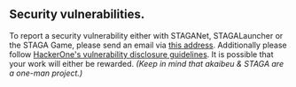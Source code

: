 ## Security vulnerabilities.
To report a security vulnerability either with STAGANet, STAGALauncher or the STAGA Game, please send an email via [this address](mailto:namesofthemisled@gmail.com). Additionally please follow [HackerOne's vulnerability disclosure guidelines](https://www.hackerone.com/terms/disclosure-guidelines). It is possible that your work will either be rewarded. *(Keep in mind that akaibeu & STAGA are a one-man project.)*
